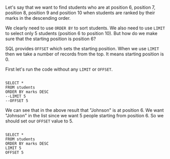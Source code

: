 Let's say that we want to find students who are at
position 6, position 7, position 8, position 9 and position 10
when students are ranked by their marks in the descending order.

We clearly need to use `ORDER BY` to sort students.
We also need to use `LIMIT` to select only 5 students (position 6 to position 10).
But how do we make sure that the starting position is position 6?

SQL provides `OFFSET` which sets the starting position.
When we use `LIMIT` then we take a number of records from the top.
It means starting position is 0.

First let's run the code without any `LIMIT` or `OFFSET`.

<codeblock language="sql" dbName="students1.db" type="lesson">
<code>
SELECT *
FROM students
ORDER BY marks DESC
--LIMIT 5
--OFFSET 5
</code>
</codeblock>

We can see that in the above result that "Johnson" is at position 6.
We want "Johnson" in the list since we want 5 people starting from position 6.
So we should set our `OFFSET` value to 5.

<codeblock language="sql" dbName="students1.db" type="lesson">
<code>
SELECT *
FROM students
ORDER BY marks DESC
LIMIT 5
OFFSET 5
</code>
</codeblock>